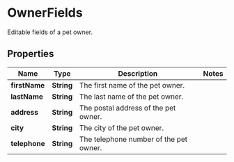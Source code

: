 

# OwnerFields

Editable fields of a pet owner.

## Properties

| Name | Type | Description | Notes |
|------------ | ------------- | ------------- | -------------|
|**firstName** | **String** | The first name of the pet owner. |  |
|**lastName** | **String** | The last name of the pet owner. |  |
|**address** | **String** | The postal address of the pet owner. |  |
|**city** | **String** | The city of the pet owner. |  |
|**telephone** | **String** | The telephone number of the pet owner. |  |




